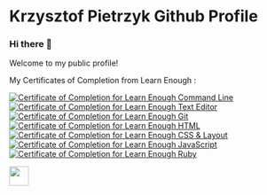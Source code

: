 # Krzysztof Pietrzyk Github Profile

### Hi there 👋
<p>Welcome to my public profile! 
  
My Certificates of Completion from Learn Enough :


<a href="https://www.learnenough.com/certificates/kpietrzyk"><img src="https://www.learnenough.com/certificates/kpietrzyk/command-line-tutorial.svg" alt="Certificate of Completion for Learn Enough Command Line"></a><a href="https://www.learnenough.com/certificates/kpietrzyk"><img src="https://www.learnenough.com/certificates/kpietrzyk/text-editor-tutorial.svg" alt="Certificate of Completion for Learn Enough Text Editor"></a><a href="https://www.learnenough.com/certificates/kpietrzyk"><img src="https://www.learnenough.com/certificates/kpietrzyk/git-tutorial.svg" alt="Certificate of Completion for Learn Enough Git"></a><a href="https://www.learnenough.com/certificates/kpietrzyk"><img src="https://www.learnenough.com/certificates/kpietrzyk/html-tutorial.svg" alt="Certificate of Completion for Learn Enough HTML"></a><a href="https://www.learnenough.com/certificates/kpietrzyk"><img src="https://www.learnenough.com/certificates/kpietrzyk/css-and-layout-tutorial.svg" alt="Certificate of Completion for Learn Enough CSS &amp; Layout"></a><a href="https://www.learnenough.com/certificates/kpietrzyk"><img src="https://www.learnenough.com/certificates/kpietrzyk/javascript-tutorial.svg" alt="Certificate of Completion for Learn Enough JavaScript"></a><a href="https://www.learnenough.com/certificates/kpietrzyk"><img src="https://www.learnenough.com/certificates/kpietrzyk/ruby-tutorial.svg" alt="Certificate of Completion for Learn Enough Ruby"></a>


 [<img src="https://img.icons8.com/doodle/344/linkedin--v2.png" width=35 />][1]



<!--
**kpietrzyk/kpietrzyk** is a ✨ _special_ ✨ repository because its `README.md` (this file) appears on your GitHub profile.

Here are some ideas to get you started:

- 🔭 I’m currently working on ...
- 🌱 I’m currently learning ...
- 👯 I’m looking to collaborate on ...
- 🤔 I’m looking for help with ...
- 💬 Ask me about ...
- 📫 How to reach me: ...
- 😄 Pronouns: ...
- ⚡ Fun fact: ...
-->

[1]:https://www.linkedin.com/in/krzysztofpiet/
